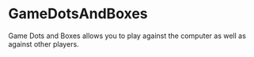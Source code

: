 # GameDotsAndBoxes
Game Dots and Boxes allows you to play against the computer as well as against other players.
